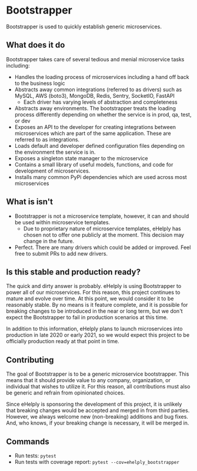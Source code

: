 # Bootstrapper
Bootstrapper is used to quickly establish generic microservices.

## What does it do

Bootstrapper takes care of several tedious and menial microservice tasks including:
* Handles the loading process of microservices including a hand off back to the business logic
* Abstracts away common integrations (referred to as drivers) such as MySQL, AWS (boto3), MongoDB, Redis, Sentry, SocketIO, FastAPI
    * Each driver has varying levels of abstraction and completeness
* Abstracts away environments. The bootstrapper treats the loading process differently depending on whether the service is in prod, qa, test, or dev
* Exposes an API to the developer for creating integrations between microservices which are part of the same application. These are referred to as integrations.
* Loads default and developer defined configuration files depending on the environment the service is in.
* Exposes a singleton state manager to the microservice
* Contains a small library of useful models, functions, and code for development of microservices.
* Installs many common PyPi dependencies which are used across most microservices

## What is isn't
* Bootstrapper is not a microservice template, however, it can and should be used within microservice templates.
    * Due to proprietary nature of microservice templates, eHelply has chosen not to offer one publicly at the moment. This decision may change in the future.
* Perfect. There are many drivers which could be added or improved. Feel free to submit PRs to add new drivers.

## Is this stable and production ready?
The quick and dirty answer is probably. eHelply is using Bootstrapper to power all of our microservices. For this reason, this project continues to mature and evolve over time. At this point, we would consider it to be reasonably stable. By no means is it feature complete, and it is possible for breaking changes to be introduced in the near or long term, but we don't expect the Bootstrapper to fail in production scenarios at this time.

In addition to this information, eHelply plans to launch microservices into production in late 2020 or early 2021, so we would expect this project to be officially production ready at that point in time.

## Contributing
The goal of Bootstrapper is to be a generic microservice bootstrapper. This means that it should provide value to any company, organization, or individual that wishes to utilize it. For this reason, all contributions must also be generic and refrain from opinionated choices.

Since eHelply is sponsoring the development of this project, it is unlikely that breaking changes would be accepted and merged in from third parties. However, we always welcome new (non-breaking) additions and bug fixes. And, who knows, if your breaking change is necessary, it will be merged in.

## Commands
* Run tests: `pytest`
* Run tests with coverage report: `pytest --cov=ehelply_bootstrapper`

